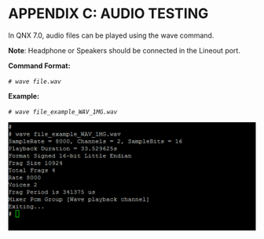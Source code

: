 # APPENDIX C: AUDIO TESTING

In QNX 7.0, audio files can be played using the wave command.

**Note**: Headphone or Speakers should be connected in the Lineout port.

**Command Format:**

_`# wave file.wav`_

**Example:**

_`# wave file_example_WAV_1MG.wav`_  


![Figure 24: Audio file play command](../../../.gitbook/assets/24%20%281%29.png)

